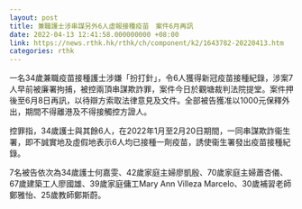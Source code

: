 ```yaml
---
layout: post
title: 兼職護士涉串謀另外6人虛報接種疫苗　案件6月再訊
date: 2022-04-13 12:41:58.000000000 +08:00
link: https://news.rthk.hk/rthk/ch/component/k2/1643782-20220413.htm
categories: rthk
---
```


一名34歲兼職疫苗接種護士涉嫌「扮打針」，令6人獲得新冠疫苗接種紀錄，涉案7人早前被廉署拘捕，被控兩頂串謀欺詐罪，案件今日於觀塘裁判法院提堂。案件押後至6月8日再訊，以待辯方索取法律意見及文件。全部被告獲准以1000元保釋外出，期間不得離港及不得接觸控方證人。

控罪指，34歲護士與其餘6人，在2022年1月至2月20日期間，一同串謀欺詐衞生署，即不誠實地及虛假地表示6人均已接種一劑疫苗，誘使衞生署發出疫苗接種紀錄。

7名被告依次為34歲護士何嘉雯、42歲家庭主婦廖凱殷、70歲家庭主婦蕭杏儀、67歲建築工人廖國雄、39歲家庭傭工Mary Ann Villeza Marcelo、30歲補習老師鄭雅怡、25歲教師鄭斯蔚。
